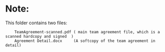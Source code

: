 # Note:

This folder contains two files:

```
    TeamAgreement-scanned.pdf ( main team agreement file, which is a scanned hardcopy and signed  )
    Agreement Detail.docx     (A softcopy of the team agreement in detail)   
```